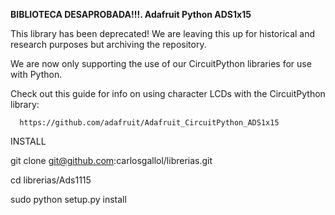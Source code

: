 **BIBLIOTECA DESAPROBADA!!!. Adafruit Python ADS1x15**

This library has been deprecated! We are leaving this up for historical and research purposes but archiving the repository.

We are now only supporting the use of our CircuitPython libraries for use with Python.

Check out this guide for info on using character LCDs with the CircuitPython library:

      https://github.com/adafruit/Adafruit_CircuitPython_ADS1x15




INSTALL

git clone git@github.com:carlosgallol/librerias.git

cd librerias/Ads1115

sudo python setup.py install
